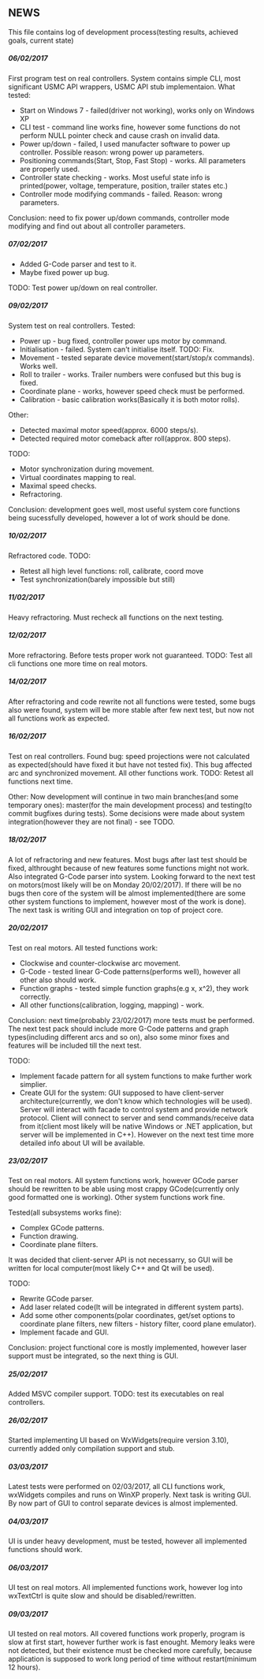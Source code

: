## NEWS
This file contains log of development process(testing results, achieved goals, current state)

##### 06/02/2017
First program test on real controllers. System contains simple CLI, most significant USMC API wrappers, USMC API stub implementaion.
What tested:
* Start on Windows 7 - failed(driver not working), works only on Windows XP
* CLI test - command line works fine, however some functions do not perform NULL pointer check and cause crash on invalid data.
* Power up/down - failed, I used manufacter software to power up controller. Possible reason: wrong power up parameters.
* Positioning commands(Start, Stop, Fast Stop) - works. All parameters are properly used.
* Controller state checking - works. Most useful state info is printed(power, voltage, temperature, position, trailer states etc.)
* Controller mode modifying commands - failed. Reason: wrong parameters.

Conclusion: need to fix power up/down commands, controller mode modifying and find out about all controller parameters.

##### 07/02/2017
* Added G-Code parser and test to it.
* Maybe fixed power up bug.

TODO: Test power up/down on real controller.

##### 09/02/2017
System test on real controllers.
Tested:
* Power up - bug fixed, controller power ups motor by command.
* Initialisation - failed. System can't initialise itself. TODO: Fix.
* Movement - tested separate device movement(start/stop/x commands). Works well.
* Roll to trailer - works. Trailer numbers were confused but this bug is fixed.
* Coordinate plane - works, however speed check must be performed.
* Calibration - basic calibration works(Basically it is both motor rolls).

Other:
* Detected maximal motor speed(approx. 6000 steps/s).
* Detected required motor comeback after roll(approx. 800 steps).


TODO:
* Motor synchronization during movement.
* Virtual coordinates mapping to real.
* Maximal speed checks.
* Refractoring.

Conclusion: development goes well, most useful system core functions being sucessfully developed, however a lot of work should be done.

##### 10/02/2017
Refractored code. TODO:
* Retest all high level functions: roll, calibrate, coord move
* Test synchronization(barely impossible but still)

##### 11/02/2017
Heavy refractoring. Must recheck all functions on the next testing.

##### 12/02/2017
More refractoring. Before tests proper work not guaranteed. TODO: Test all cli functions one more time on real motors.

##### 14/02/2017
After refractoring and code rewrite not all functions were tested, some bugs also were found, system will be more stable after few next test, but now not all functions work as expected.

##### 16/02/2017
Test on real controllers. Found bug: speed projections were not calculated as expected(should have fixed it but have not tested fix). This bug affected arc and synchronized movement. All other functions work. TODO: Retest all functions next time.

Other:
Now development will continue in two main branches(and some temporary ones): master(for the main development process) and testing(to commit bugfixes during tests). Some decisions were made about system integration(however they are not final) - see TODO.

##### 18/02/2017
A lot of refractoring and new features. Most bugs after last test should be fixed, althrought because of new features some functions might not work. Also integrated G-Code parser into system. Looking forward to the next test on motors(most likely will be on Monday 20/02/2017). If there will be no bugs then core of the system will be almost implemented(there are some other system functions to implement, however most of the work is done). The next task is writing GUI and integration on top of project core.

##### 20/02/2017
Test on real motors. All tested functions work:
* Clockwise and counter-clockwise arc movement.
* G-Code - tested linear G-Code patterns(performs well), however all other also should work.
* Function graphs - tested simple function graphs(e.g x, x^2), they work correctly.
* All other functions(calibration, logging, mapping) - work.

Conclusion: next time(probably 23/02/2017) more tests must be performed. The next test pack should include more G-Code patterns and graph types(including different arcs and so on), also some minor fixes and features will be included till the next test.

TODO:
* Implement facade pattern for all system functions to make further work simplier.
* Create GUI for the system: GUI supposed to have client-server architecture(currently, we don't know which technologies will be used). Server will interact with facade to control system and provide network protocol. Client will connect to server and send commands/receive data from it(client most likely will be native Windows or .NET application, but server will be implemented in C++). However on the next test time more detailed info about UI will be available.

##### 23/02/2017
Test on real motors. All system functions work, however GCode parser should be rewritten to be able using most crappy GCode(currently only good formatted one is working). Other system functions work fine.

Tested(all subsystems works fine):
* Complex GCode patterns.
* Function drawing.
* Coordinate plane filters.

It was decided that client-server API is not necessarry, so GUI will be written for local computer(most likely C++ and Qt will be used).

TODO:
* Rewrite GCode parser.
* Add laser related code(It will be integrated in different system parts).
* Add some other components(polar coordinates, get/set options to coordinate plane filters, new filters - history filter, coord plane emulator).
* Implement facade and GUI.

Conclusion: project functional core is mostly implemented, however laser support must be integrated, so the next thing is GUI.

##### 25/02/2017
Added MSVC compiler support. TODO: test its executables on real controllers.

##### 26/02/2017
Started implementing UI based on WxWidgets(require version 3.10), currently added only compilation support and stub. 

##### 03/03/2017
Latest tests were performed on 02/03/2017, all CLI functions work, wxWidgets compiles and runs on WinXP properly. Next task is writing GUI. By now part of GUI to control separate devices is almost implemented.

##### 04/03/2017
UI is under heavy development, must be tested, however all implemented functions should work.

##### 06/03/2017
UI test on real motors. All implemented functions work, however log into wxTextCtrl is quite slow and should be disabled/rewritten.

##### 09/03/2017
UI tested on real motors. All covered functions work properly, program is slow at first start, however further work is fast enought. Memory leaks were not detected, but their existence must be checked more carefully, because application is supposed to work long period of time without restart(minimum 12 hours).